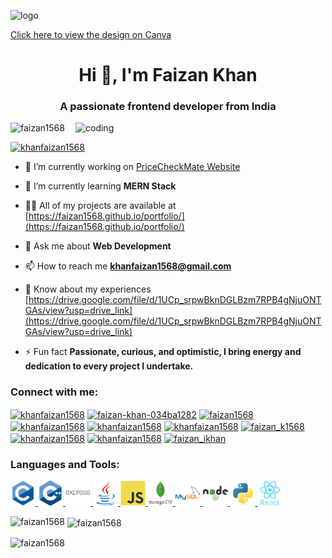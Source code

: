 

![logo](https://www.canva.com/design/DAGU9uL4TJg/3nWJyVYxNfEpCFND4Zqbqg/view)

[Click here to view the design on Canva](https://www.canva.com/design/DAGU9uL4TJg/3nWJyVYxNfEpCFND4Zqbqg/view?utm_content=DAGU9uL4TJg&utm_campaign=designshare&utm_medium=embeds&utm_source=link)


<h1 align="center">Hi 👋, I'm Faizan Khan</h1>
<h3 align="center">A passionate frontend developer from India</h3>

<img align="right" alt="coding" width="400" src="https://i.giphy.com/26tn33aiTi1jkl6H6.webp">

<p align="left"> <img src="https://komarev.com/ghpvc/?username=faizan1568&label=Profile%20views&color=0e75b6&style=flat" alt="faizan1568" /> </p>

<p align="left"> <a href="https://twitter.com/khanfaizan1568" target="blank"><img src="https://img.shields.io/twitter/follow/khanfaizan1568?logo=twitter&style=for-the-badge" alt="khanfaizan1568" /></a> </p>

- 🔭 I’m currently working on [PriceCheckMate Website](https://github.com/Faizan1568/PriceCheckMate)

- 🌱 I’m currently learning **MERN Stack**

- 👨‍💻 All of my projects are available at [https://faizan1568.github.io/portfolio/](https://faizan1568.github.io/portfolio/)

- 💬 Ask me about **Web Development**

- 📫 How to reach me **khanfaizan1568@gmail.com**

- 📄 Know about my experiences [https://drive.google.com/file/d/1UCp_srpwBknDGLBzm7RPB4gNjuONTGAs/view?usp=drive_link](https://drive.google.com/file/d/1UCp_srpwBknDGLBzm7RPB4gNjuONTGAs/view?usp=drive_link)

- ⚡ Fun fact **Passionate, curious, and optimistic, I bring energy and dedication to every project I undertake.**

<h3 align="left">Connect with me:</h3>
<p align="left">
<a href="https://twitter.com/khanfaizan1568" target="blank"><img align="center" src="https://raw.githubusercontent.com/rahuldkjain/github-profile-readme-generator/master/src/images/icons/Social/twitter.svg" alt="khanfaizan1568" height="30" width="40" /></a>
<a href="https://linkedin.com/in/faizan-khan-034ba1282" target="blank"><img align="center" src="https://raw.githubusercontent.com/rahuldkjain/github-profile-readme-generator/master/src/images/icons/Social/linked-in-alt.svg" alt="faizan-khan-034ba1282" height="30" width="40" /></a>
<a href="https://codesandbox.com/faizan1568" target="blank"><img align="center" src="https://raw.githubusercontent.com/rahuldkjain/github-profile-readme-generator/master/src/images/icons/Social/codesandbox.svg" alt="faizan1568" height="30" width="40" /></a>
<a href="https://fb.com/khanfaizan1568" target="blank"><img align="center" src="https://raw.githubusercontent.com/rahuldkjain/github-profile-readme-generator/master/src/images/icons/Social/facebook.svg" alt="khanfaizan1568" height="30" width="40" /></a>
<a href="https://instagram.com/khanfaizan1568" target="blank"><img align="center" src="https://raw.githubusercontent.com/rahuldkjain/github-profile-readme-generator/master/src/images/icons/Social/instagram.svg" alt="khanfaizan1568" height="30" width="40" /></a>
<a href="https://medium.com/khanfaizan1568" target="blank"><img align="center" src="https://raw.githubusercontent.com/rahuldkjain/github-profile-readme-generator/master/src/images/icons/Social/medium.svg" alt="khanfaizan1568" height="30" width="40" /></a>
<a href="https://www.codechef.com/users/faizan_k1568" target="blank"><img align="center" src="https://cdn.jsdelivr.net/npm/simple-icons@3.1.0/icons/codechef.svg" alt="faizan_k1568" height="30" width="40" /></a>
<a href="https://www.hackerrank.com/khanfaizan1568" target="blank"><img align="center" src="https://raw.githubusercontent.com/rahuldkjain/github-profile-readme-generator/master/src/images/icons/Social/hackerrank.svg" alt="khanfaizan1568" height="30" width="40" /></a>
<a href="https://www.leetcode.com/khanfaizan1568" target="blank"><img align="center" src="https://raw.githubusercontent.com/rahuldkjain/github-profile-readme-generator/master/src/images/icons/Social/leet-code.svg" alt="khanfaizan1568" height="30" width="40" /></a>
<a href="https://discord.gg/faizan_ikhan" target="blank"><img align="center" src="https://raw.githubusercontent.com/rahuldkjain/github-profile-readme-generator/master/src/images/icons/Social/discord.svg" alt="faizan_ikhan" height="30" width="40" /></a>
</p>

<h3 align="left">Languages and Tools:</h3>
<p align="left"> <a href="https://www.cprogramming.com/" target="_blank" rel="noreferrer"> <img src="https://raw.githubusercontent.com/devicons/devicon/master/icons/c/c-original.svg" alt="c" width="40" height="40"/> </a> <a href="https://www.w3schools.com/cpp/" target="_blank" rel="noreferrer"> <img src="https://raw.githubusercontent.com/devicons/devicon/master/icons/cplusplus/cplusplus-original.svg" alt="cplusplus" width="40" height="40"/> </a> <a href="https://expressjs.com" target="_blank" rel="noreferrer"> <img src="https://raw.githubusercontent.com/devicons/devicon/master/icons/express/express-original-wordmark.svg" alt="express" width="40" height="40"/> </a> <a href="https://www.java.com" target="_blank" rel="noreferrer"> <img src="https://raw.githubusercontent.com/devicons/devicon/master/icons/java/java-original.svg" alt="java" width="40" height="40"/> </a> <a href="https://developer.mozilla.org/en-US/docs/Web/JavaScript" target="_blank" rel="noreferrer"> <img src="https://raw.githubusercontent.com/devicons/devicon/master/icons/javascript/javascript-original.svg" alt="javascript" width="40" height="40"/> </a> <a href="https://www.mongodb.com/" target="_blank" rel="noreferrer"> <img src="https://raw.githubusercontent.com/devicons/devicon/master/icons/mongodb/mongodb-original-wordmark.svg" alt="mongodb" width="40" height="40"/> </a> <a href="https://www.mysql.com/" target="_blank" rel="noreferrer"> <img src="https://raw.githubusercontent.com/devicons/devicon/master/icons/mysql/mysql-original-wordmark.svg" alt="mysql" width="40" height="40"/> </a> <a href="https://nodejs.org" target="_blank" rel="noreferrer"> <img src="https://raw.githubusercontent.com/devicons/devicon/master/icons/nodejs/nodejs-original-wordmark.svg" alt="nodejs" width="40" height="40"/> </a> <a href="https://www.python.org" target="_blank" rel="noreferrer"> <img src="https://raw.githubusercontent.com/devicons/devicon/master/icons/python/python-original.svg" alt="python" width="40" height="40"/> </a> <a href="https://reactjs.org/" target="_blank" rel="noreferrer"> <img src="https://raw.githubusercontent.com/devicons/devicon/master/icons/react/react-original-wordmark.svg" alt="react" width="40" height="40"/> </a> </p>

<p><img align="left" src="https://github-readme-stats.vercel.app/api/top-langs?username=faizan1568&show_icons=true&locale=en&layout=compact" alt="faizan1568" /></p>

<p>&nbsp;<img align="center" src="https://github-readme-stats.vercel.app/api?username=faizan1568&show_icons=true&locale=en" alt="faizan1568" /></p>

<p><img align="center" src="https://github-readme-streak-stats.herokuapp.com/?user=faizan1568&" alt="faizan1568" /></p>

